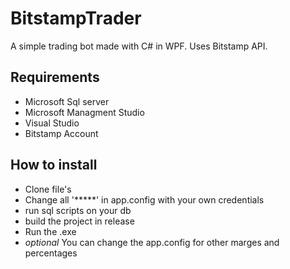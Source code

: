 # BitstampTrader
A simple trading bot made with C# in WPF. Uses Bitstamp API. 

## Requirements
  - Microsoft Sql server
  - Microsoft Managment Studio
  - Visual Studio
  - Bitstamp Account
  
## How to install
  - Clone file's 
  - Change all '*****' in app.config with your own credentials
  - run sql scripts on your db
  - build the project in release
  - Run the .exe
  - *optional* You can change the app.config for other marges and percentages
  
  
